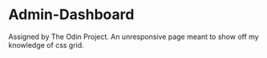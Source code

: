 # Admin-Dashboard
Assigned by The Odin Project. An unresponsive page meant to show off my knowledge of css grid.
